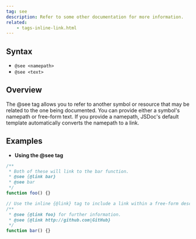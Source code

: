 ```yaml
---
tag: see
description: Refer to some other documentation for more information.
related:
    - tags-inline-link.html
---
```


## Syntax

+ `@see <namepath>`
+ `@see <text>`


## Overview

The @see tag allows you to refer to another symbol or resource that may be related to the one being
documented. You can provide either a symbol's namepath or free-form text. If you provide a namepath,
JSDoc's default template automatically converts the namepath to a link.


## Examples

* **Using the @see tag**

```js
/**
 * Both of these will link to the bar function.
 * @see {@link bar}
 * @see bar
 */
function foo() {}

// Use the inline {@link} tag to include a link within a free-form description.
/**
 * @see {@link foo} for further information.
 * @see {@link http://github.com|GitHub}
 */
function bar() {}
```

